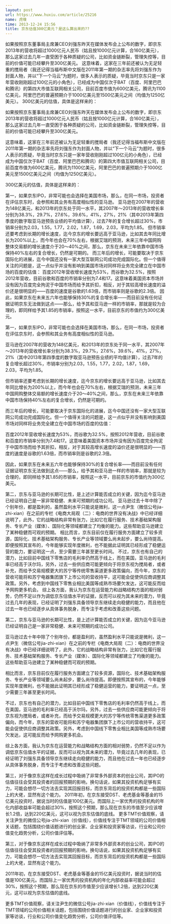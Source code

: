 ```yaml
---
layout: post
url: https://www.huxiu.com/article/25216
name: 虎嗅
time: 2013-12-24 15:56
title: 京东估值300亿美元？是这么算出来的??
---
```

如果按照京东董事局主席兼CEO刘强东昨天在媒体发布会上公布的数字，即京东2013年的营收将超过1000亿元人民币（姑且按1000亿元计算，合160亿美元），那么这家过去几年一直受困于各种质疑的公司，比如资金链断裂，管理失控等，目前的价值可能已经攀升至300亿美元。 这意味着，这家在三年前还被认为无足轻重的搅局者（我还记得当福布斯中文版在2011年第一期的杂志率先将刘强东作为封面人物，并以“下一个马云”为题时，很多人表示的质疑，毕竟当时京东只是一家年营收刚刚超过100亿元的小角色），已经成为中国仅次于BAT（百度、阿里巴巴和腾讯）的第四大市值互联网相关公司，目前百度市值为600亿美元，腾讯为1100亿美元，阿里巴巴的普遍预期介于1000亿美元至1500亿美元之间（均值为1250亿美元）。 300亿美元的估值，具体是这样来的：

如果按照京东董事局主席兼CEO刘强东昨天在媒体发布会上公布的数字，即京东2013年的营收将超过1000亿元人民币（姑且按1000亿元计算，合160亿美元），那么这家过去几年一直受困于各种质疑的公司，比如资金链断裂，管理失控等，目前的价值可能已经攀升至300亿美元。

这意味着，这家在三年前还被认为无足轻重的搅局者（我还记得当福布斯中文版在2011年第一期的杂志率先将刘强东作为封面人物，并以“下一个马云”为题时，很多人表示的质疑，毕竟当时京东只是一家年营收刚刚超过100亿元的小角色），已经成为中国仅次于BAT（百度、阿里巴巴和腾讯）的第四大市值互联网相关公司，目前百度市值为600亿美元，腾讯为1100亿美元，阿里巴巴的普遍预期介于1000亿美元至1500亿美元之间（均值为1250亿美元）。

300亿美元的估值，具体是这样来的：

第一，如果京东IPO，非常可能也会选择在美国市场，那么，在同一市场，投资者在评估京东时，会参照和其业务有高度相似性的亚马逊。 亚马逊在2007年的营收为148亿美元，和2013年的京东处于同一水平，其2007年～2013年的营收增长率分别为38.3%，29.7%，27.6%，39.6%，41%，27%，21%（其中2013年第四季度的数字取亚马逊预告业绩的平均值计算），过去7年的复合增长超过30%，市销率分别为2.03，1.55，1.77，2.02，1.87，1.69，2.03，平均为1.85。 但市销率还要考虑到长期的增长速度，迄今京东的增长要远高于亚马逊，比如其去年同比增长为200%以上，而今年也会在70%左右，根据艾瑞的预测，未来三年中国网购整体交易额的增长速度介于20～40%之间，那么，京东在未来三年依靠中国市场保持40%左右的复合增长，仍然是可期的。 而三年后的增长，可能要取决于京东国际化的进展，迄今中国还没有一家大型互联网公司成功完成国际化。但一个值得关注的问题是，这一点似乎并没有影响到美国市场对同样将业务完全建立在中国市场的百度的估值： 百度2012年营收增长速度为53%，而谷歌为32.5%，按照2012年营收，目前谷歌和百度的市销率分别为7.4和17。这意味着美国资本市场并没有因为百度完全拘泥于中国市场而给予其折扣，相反，对于其较高增长速度的溢价还是很明显的——百度的速度是谷歌的1.63倍，而市销率则是谷歌的2.3倍。 因此，如果京东在未来五六年也能够保持30%的复合增长率——而目前没有任何证据证明京东无法做到这点——那么，给予其和亚马逊一样的市销率，那就是较为合理的，即同样给予其1.85的市销率，按照这一水平，目前京东的市值约为300亿美元。

第一，如果京东IPO，非常可能也会选择在美国市场，那么，在同一市场，投资者在评估京东时，会参照和其业务有高度相似性的亚马逊。

亚马逊在2007年的营收为148亿美元，和2013年的京东处于同一水平，其2007年～2013年的营收增长率分别为38.3%，29.7%，27.6%，39.6%，41%，27%，21%（其中2013年第四季度的数字取亚马逊预告业绩的平均值计算），过去7年的复合增长超过30%，市销率分别为2.03，1.55，1.77，2.02，1.87，1.69，2.03，平均为1.85。

但市销率还要考虑到长期的增长速度，迄今京东的增长要远高于亚马逊，比如其去年同比增长为200%以上，而今年也会在70%左右，根据艾瑞的预测，未来三年中国网购整体交易额的增长速度介于20～40%之间，那么，京东在未来三年依靠中国市场保持40%左右的复合增长，仍然是可期的。

而三年后的增长，可能要取决于京东国际化的进展，迄今中国还没有一家大型互联网公司成功完成国际化。但一个值得关注的问题是，这一点似乎并没有影响到美国市场对同样将业务完全建立在中国市场的百度的估值：

百度2012年营收增长速度为53%，而谷歌为32.5%，按照2012年营收，目前谷歌和百度的市销率分别为7.4和17。这意味着美国资本市场并没有因为百度完全拘泥于中国市场而给予其折扣，相反，对于其较高增长速度的溢价还是很明显的——百度的速度是谷歌的1.63倍，而市销率则是谷歌的2.3倍。

因此，如果京东在未来五六年也能够保持30%的复合增长率——而目前没有任何证据证明京东无法做到这点——那么，给予其和亚马逊一样的市销率，那就是较为合理的，即同样给予其1.85的市销率，按照这一水平，目前京东的市值约为300亿美元。

第二，京东与亚马逊的长期可比性，是上述计算能否成立的关键，因为迄今亚马逊已经证明自己是一家非常稳健、未来可预期的成功公司。 亚马逊过去十年中除了个别年份，都是盈利的，虽然盈利水平只能说是微利，这一点尹生（微信公号jia-zhi-xian）在之前的专栏《电商大局观（二）：电商的世界没有决战》中已经详细说明了，此外，它的战略结构非常有张力，比如它在履行服务、技术基础架构服务、专长产业（媒体）、国际化等领域都建立了均衡的能力。这些帮助亚马逊建立了某种稳健而可观的预期。 相比而言，京东目前仅在履行服务方面建立了较多资源，国际化、技术基础架构服务、专长产业等领域要么尚未起步，要么尚待提高。即便按照其宣布的，今年能够实现年度微利，也不能据此证明其已经形成了稳健运营的能力，要证明这一点，至少需要三年甚至更长时间。 不过，京东也有自己的潜力，比如目前中国线下零售店的毛利率仍然高于线上，而在美国，亚马逊的毛利率已经高于沃尔玛，另外，过去一些供应商可能更倾向于将京东视为搅局者，或者补充，而给予交易规模更大的苏宁等传统零售渠道更多政策偏向，而今年，京东的营收可能将和苏宁电器集团旗下上市公司的营收持平，这可能会促使供应商调整其政策。另外，考虑到中国线下零售业相比美国等成熟市场要欠发达，这可能反而给予网购更多机会。 综上各方面，我认为京东在运营能力和战略结构方面的相对弱势，仍然不足以作为调低京东估值水平的证据，反而可以视为其未来的潜力，毕竟过去几年的表现，已经证明了刘强东具备领导京东继续走向稳健的能力，而且他在过去一年也已经逐步从具体事务脱身，而专注于考虑和改善这些问题。

第二，京东与亚马逊的长期可比性，是上述计算能否成立的关键，因为迄今亚马逊已经证明自己是一家非常稳健、未来可预期的成功公司。

亚马逊过去十年中除了个别年份，都是盈利的，虽然盈利水平只能说是微利，这一点尹生（微信公号jia-zhi-xian）在之前的专栏《电商大局观（二）：电商的世界没有决战》中已经详细说明了，此外，它的战略结构非常有张力，比如它在履行服务、技术基础架构服务、专长产业（媒体）、国际化等领域都建立了均衡的能力。这些帮助亚马逊建立了某种稳健而可观的预期。

相比而言，京东目前仅在履行服务方面建立了较多资源，国际化、技术基础架构服务、专长产业等领域要么尚未起步，要么尚待提高。即便按照其宣布的，今年能够实现年度微利，也不能据此证明其已经形成了稳健运营的能力，要证明这一点，至少需要三年甚至更长时间。

不过，京东也有自己的潜力，比如目前中国线下零售店的毛利率仍然高于线上，而在美国，亚马逊的毛利率已经高于沃尔玛，另外，过去一些供应商可能更倾向于将京东视为搅局者，或者补充，而给予交易规模更大的苏宁等传统零售渠道更多政策偏向，而今年，京东的营收可能将和苏宁电器集团旗下上市公司的营收持平，这可能会促使供应商调整其政策。另外，考虑到中国线下零售业相比美国等成熟市场要欠发达，这可能反而给予网购更多机会。

综上各方面，我认为京东在运营能力和战略结构方面的相对弱势，仍然不足以作为调低京东估值水平的证据，反而可以视为其未来的潜力，毕竟过去几年的表现，已经证明了刘强东具备领导京东继续走向稳健的能力，而且他在过去一年也已经逐步从具体事务脱身，而专注于考虑和改善这些问题。

第三，对于像京东这样在成长过程中吸纳了非常多外部资本的创业公司，其IPO的估值往往会受其投资者的回报预期的影响，换句话说，如果其投资机构足够有实力，可能会想尽一切方法去实现其回报目标，而京东背后的投资机构都是一些国际上的大佬，显然有这个能力。 2011年初，在京东接受DST、老虎基金等基金的15亿美元投资时，据说当时的估值是100亿美元。而国际上一家优秀的投资机构的年化内部收益率可能会超过30%，按照这个预期，那么现在京东的市值至少应该增长1.2倍，达到220亿美元，这可以视为京东估值的底线。 更多TMT价值观察，请关注尹生的微信公号jia-zhi-xian（价值线），价值线专注于TMT领域的公司价值相关话题，包括围绕价值话题进行的创业家、企业家和投资家等访谈，行业和公司价值变化趋势分析，公司价值评估等。

第三，对于像京东这样在成长过程中吸纳了非常多外部资本的创业公司，其IPO的估值往往会受其投资者的回报预期的影响，换句话说，如果其投资机构足够有实力，可能会想尽一切方法去实现其回报目标，而京东背后的投资机构都是一些国际上的大佬，显然有这个能力。

2011年初，在京东接受DST、老虎基金等基金的15亿美元投资时，据说当时的估值是100亿美元。而国际上一家优秀的投资机构的年化内部收益率可能会超过30%，按照这个预期，那么现在京东的市值至少应该增长1.2倍，达到220亿美元，这可以视为京东估值的底线。

更多TMT价值观察，请关注尹生的微信公号jia-zhi-xian（价值线），价值线专注于TMT领域的公司价值相关话题，包括围绕价值话题进行的创业家、企业家和投资家等访谈，行业和公司价值变化趋势分析，公司价值评估等。


